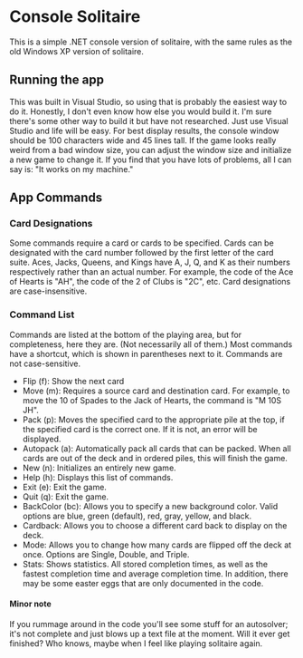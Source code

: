 # Console Solitaire

This is a simple .NET console version of solitaire, with the same rules as the old Windows XP version of solitaire.

## Running the app
This was built in Visual Studio, so using that is probably the easiest way to do it.
Honestly, I don't even know how else you would build it. I'm sure there's some other way to build it but have not researched. Just use Visual Studio and life will be easy.
For best display results, the console window should be 100 characters wide and 45 lines tall. If the game looks really weird from a bad window size, you can adjust the window size 
and initialize a new game to change it. If you find that you have lots of problems, all I can say is: "It works on my machine."

## App Commands   
### Card Designations
Some commands require a card or cards to be specified. Cards can be designated with the card number followed by the first letter of the card suite.
Aces, Jacks, Queens, and Kings have A, J, Q, and K as their numbers respectively rather than an actual number.
For example, the code of the Ace of Hearts is "AH", the code of the 2 of Clubs is "2C", etc. Card designations are case-insensitive.   
### Command List
Commands are listed at the bottom of the playing area, but for completeness, here they are. (Not necessarily all of them.)
Most commands have a shortcut, which is shown in parentheses next to it. Commands are not case-sensitive.   
- Flip (f): Show the next card
- Move (m): Requires a source card and destination card. For example, to move the 10 of Spades to the Jack of Hearts, the command is "M 10S JH".
- Pack (p): Moves the specified card to the appropriate pile at the top, if the specified card is the correct one. If it is not, an error will be displayed.
- Autopack (a): Automatically pack all cards that can be packed. When all cards are out of the deck and in ordered piles, this will finish the game.
- New (n): Initializes an entirely new game.
- Help (h): Displays this list of commands.
- Exit (e): Exit the game.
- Quit (q): Exit the game.
- BackColor (bc): Allows you to specify a new background color. Valid options are blue, green (default), red, gray, yellow, and black.
- Cardback: Allows you to choose a different card back to display on the deck.
- Mode: Allows you to change how many cards are flipped off the deck at once. Options are Single, Double, and Triple.
- Stats: Shows statistics. All stored completion times, as well as the fastest completion time and average completion time.
In addition, there may be some easter eggs that are only documented in the code.
#### Minor note
If you rummage around in the code you'll see some stuff for an autosolver; it's not complete and just blows up a text file at the moment.
Will it ever get finished? Who knows, maybe when I feel like playing solitaire again.
